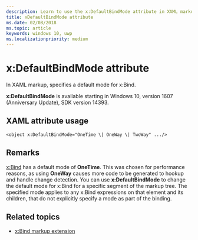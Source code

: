```yaml
---
description: Learn to use the x:DefaultBindMode attribute in XAML markup to specify a default mode for x:Bind other than OneTime.
title: xDefaultBindMode attribute
ms.date: 02/08/2018
ms.topic: article
keywords: windows 10, uwp
ms.localizationpriority: medium
---
```

# x:DefaultBindMode attribute

In XAML markup, specifies a default mode for x:Bind.

**x:DefaultBindMode** is available starting in Windows 10, version 1607 (Anniversary Update), SDK version 14393.

## XAML attribute usage

``` syntax
<object x:DefaultBindMode="OneTime \| OneWay \| TwoWay" .../>
```

## Remarks

[x:Bind](x-bind-markup-extension.md) has a default mode of **OneTime**. This was chosen for performance reasons, as using **OneWay** causes more code to be generated to hookup and handle change detection. You can use **x:DefaultBindMode** to change the default mode for x:Bind for a specific segment of the markup tree. The specified mode applies to any x:Bind expressions on that element and its children, that do not explicitly specify a mode as part of the binding.

## Related topics

* [x:Bind markup extension](x-bind-markup-extension.md)
